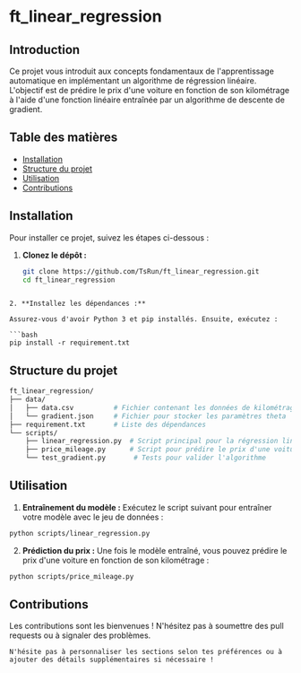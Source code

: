 # ft_linear_regression

## Introduction
Ce projet vous introduit aux concepts fondamentaux de l'apprentissage automatique en implémentant un algorithme de régression linéaire. L'objectif est de prédire le prix d'une voiture en fonction de son kilométrage à l'aide d'une fonction linéaire entraînée par un algorithme de descente de gradient.

## Table des matières
- [Installation](#installation)
- [Structure du projet](#structure-du-projet)
- [Utilisation](#utilisation)
- [Contributions](#contributions)

## Installation

Pour installer ce projet, suivez les étapes ci-dessous :

1. **Clonez le dépôt :**
   ```bash
   git clone https://github.com/TsRun/ft_linear_regression.git
   cd ft_linear_regression
```
 
2. **Installez les dépendances :** 

Assurez-vous d'avoir Python 3 et pip installés. Ensuite, exécutez :

```bash
pip install -r requirement.txt
```

## Structure du projet 


```bash
ft_linear_regression/
├── data/
│   ├── data.csv          # Fichier contenant les données de kilométrage et de prix
│   └── gradient.json     # Fichier pour stocker les paramètres theta
├── requirement.txt       # Liste des dépendances
└── scripts/
    ├── linear_regression.py  # Script principal pour la régression linéaire
    ├── price_mileage.py      # Script pour prédire le prix d'une voiture
    └── test_gradient.py       # Tests pour valider l'algorithme
```

## Utilisation 
 
1. **Entraînement du modèle :** 
Exécutez le script suivant pour entraîner votre modèle avec le jeu de données :

```bash
python scripts/linear_regression.py
```
 
2. **Prédiction du prix :** 
Une fois le modèle entraîné, vous pouvez prédire le prix d'une voiture en fonction de son kilométrage :

```bash
python scripts/price_mileage.py
```

## Contributions 

Les contributions sont les bienvenues ! N'hésitez pas à soumettre des pull requests ou à signaler des problèmes.


```vbnet
N'hésite pas à personnaliser les sections selon tes préférences ou à ajouter des détails supplémentaires si nécessaire !
```
